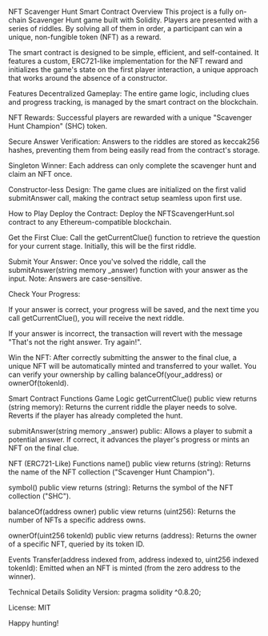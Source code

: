 NFT Scavenger Hunt Smart Contract
Overview
This project is a fully on-chain Scavenger Hunt game built with Solidity. Players are presented with a series of riddles. By solving all of them in order, a participant can win a unique, non-fungible token (NFT) as a reward.

The smart contract is designed to be simple, efficient, and self-contained. It features a custom, ERC721-like implementation for the NFT reward and initializes the game's state on the first player interaction, a unique approach that works around the absence of a constructor.

Features
Decentralized Gameplay: The entire game logic, including clues and progress tracking, is managed by the smart contract on the blockchain.

NFT Rewards: Successful players are rewarded with a unique "Scavenger Hunt Champion" (SHC) token.

Secure Answer Verification: Answers to the riddles are stored as keccak256 hashes, preventing them from being easily read from the contract's storage.

Singleton Winner: Each address can only complete the scavenger hunt and claim an NFT once.

Constructor-less Design: The game clues are initialized on the first valid submitAnswer call, making the contract setup seamless upon first use.

How to Play
Deploy the Contract: Deploy the NFTScavengerHunt.sol contract to any Ethereum-compatible blockchain.

Get the First Clue: Call the getCurrentClue() function to retrieve the question for your current stage. Initially, this will be the first riddle.

Submit Your Answer: Once you've solved the riddle, call the submitAnswer(string memory _answer) function with your answer as the input. Note: Answers are case-sensitive.

Check Your Progress:

If your answer is correct, your progress will be saved, and the next time you call getCurrentClue(), you will receive the next riddle.

If your answer is incorrect, the transaction will revert with the message "That's not the right answer. Try again!".

Win the NFT: After correctly submitting the answer to the final clue, a unique NFT will be automatically minted and transferred to your wallet. You can verify your ownership by calling balanceOf(your_address) or ownerOf(tokenId).

Smart Contract Functions
Game Logic
getCurrentClue() public view returns (string memory): Returns the current riddle the player needs to solve. Reverts if the player has already completed the hunt.

submitAnswer(string memory _answer) public: Allows a player to submit a potential answer. If correct, it advances the player's progress or mints an NFT on the final clue.

NFT (ERC721-Like) Functions
name() public view returns (string): Returns the name of the NFT collection ("Scavenger Hunt Champion").

symbol() public view returns (string): Returns the symbol of the NFT collection ("SHC").

balanceOf(address owner) public view returns (uint256): Returns the number of NFTs a specific address owns.

ownerOf(uint256 tokenId) public view returns (address): Returns the owner of a specific NFT, queried by its token ID.

Events
Transfer(address indexed from, address indexed to, uint256 indexed tokenId): Emitted when an NFT is minted (from the zero address to the winner).

Technical Details
Solidity Version: pragma solidity ^0.8.20;

License: MIT

Happy hunting!
